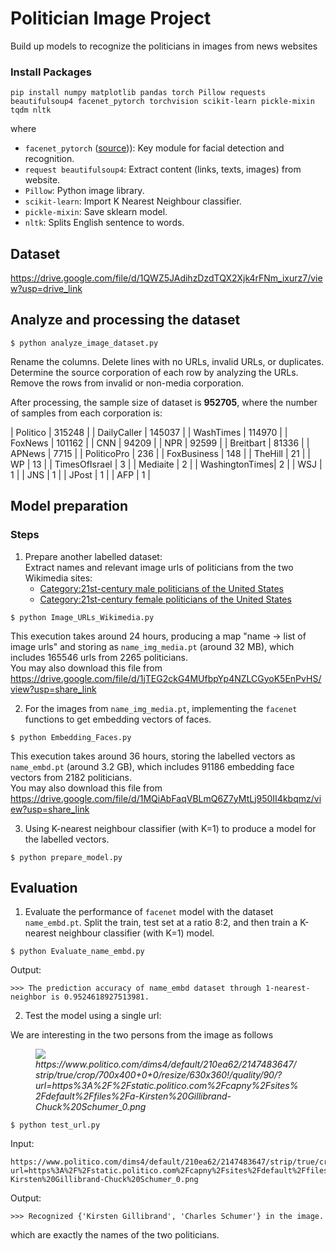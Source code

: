 # Politician Image Project
Build up models to recognize the politicians in images from news websites

### Install Packages
```
pip install numpy matplotlib pandas torch Pillow requests beautifulsoup4 facenet_pytorch torchvision scikit-learn pickle-mixin tqdm nltk
```
  
where 
  <ul>
  <li><code>facenet_pytorch</code> (<a href="https://github.com/timesler/facenet-pytorch">source</a>)): Key module for facial detection and recognition. </li>
  <li><code>request beautifulsoup4</code>: Extract content (links, texts, images) from website. </li>
  <li><code>Pillow</code>: Python image library.</li>
  <li><code>scikit-learn</code>: Import K Nearest Neighbour classifier.</li>
  <li><code>pickle-mixin</code>: Save sklearn model.</li>
  <li><code>nltk</code>: Splits English sentence to words.</li>
  </ul>



## Dataset
https://drive.google.com/file/d/1QWZ5JAdihzDzdTQX2Xjk4rFNm_ixurz7/view?usp=drive_link

## Analyze and processing the dataset
```
$ python analyze_image_dataset.py
```
Rename the columns. Delete lines with no URLs, invalid URLs, or duplicates.<br>
Determine the source corporation of each row by analyzing the URLs. Remove the rows from invalid or non-media corporation.

After processing, the sample size of dataset is **952705**, where the number of samples from each corporation is:

| Politico       | 315248 |
| DailyCaller    | 145037 |
| WashTimes      | 114970 |
| FoxNews        | 101162 |
| CNN            | 94209  |
| NPR            | 92599  |
| Breitbart      | 81336  |
| APNews         | 7715   |
| PoliticoPro    | 236    |
| FoxBusiness    | 148    |
| TheHill        | 21     |
| WP             | 13     |
| TimesOfIsrael  | 3      |
| Mediaite       | 2      |
| WashingtonTimes| 2      |
| WSJ            | 1      |
| JNS            | 1      |
| JPost          | 1      |
| AFP            | 1      |




## Model preparation



### Steps
1. Prepare another labelled dataset:<br>
   Extract names and relevant image urls of politicians from the two Wikimedia sites:
   <ul>
     <li><a href="https://commons.wikimedia.org/wiki/Category:21st-century_male_politicians_of_the_United_States">Category:21st-century male politicians of the United States</a></li>
     <li><a href="https://commons.wikimedia.org/wiki/Category:21st-century_female_politicians_of_the_United_States">Category:21st-century female politicians of the United States</a></li>
   </ul>
```
$ python Image_URLs_Wikimedia.py
```
This execution takes around 24 hours, producing a map "name -> list of image urls" and storing as <code>name_img_media.pt</code> (around 32 MB), which includes 165546 urls from 2265 politicians.<br>
You may also download this file from https://drive.google.com/file/d/1jTEG2ckG4MUfbpYp4NZLCGyoK5EnPvHS/view?usp=share_link

2. For the images from <code>name_img_media.pt</code>, implementing the <code>facenet</code> functions to get embedding vectors of faces.
```
$ python Embedding_Faces.py
```
This execution takes around 36 hours, storing the labelled vectors as <code>name_embd.pt</code> (around 3.2 GB), which includes 91186 embedding face vectors from 2182 politicians.<br>
You may also download this file from https://drive.google.com/file/d/1MQiAbFaqVBLmQ6Z7yMtLj950II4kbqmz/view?usp=share_link

3. Using K-nearest neighbour classifier (with K=1) to produce a model for the labelled vectors.
```
$ python prepare_model.py
```


## Evaluation
1. Evaluate the performance of <code>facenet</code> model with the dataset <code>name_embd.pt</code>.
   Split the train, test set at a ratio 8:2, and then train a K-nearest neighbour classifier (with K=1) model.<br>
```
$ python Evaluate_name_embd.py
```
Output:
```
>>> The prediction accuracy of name_embd dataset through 1-nearest-neighbor is 0.9524618927513981.
```

2. Test the model using a single url:

We are interesting in the two persons from the image as follows <br>
<figure>
<img src="https://www.politico.com/dims4/default/210ea62/2147483647/strip/true/crop/700x400+0+0/resize/630x360!/quality/90/?url=https%3A%2F%2Fstatic.politico.com%2Fcapny%2Fsites%2Fdefault%2Ffiles%2Fa-Kirsten%20Gillibrand-Chuck%20Schumer_0.png">
  <em>https://www.politico.com/dims4/default/210ea62/2147483647/strip/true/crop/700x400+0+0/resize/630x360!/quality/90/?url=https%3A%2F%2Fstatic.politico.com%2Fcapny%2Fsites%2Fdefault%2Ffiles%2Fa-Kirsten%20Gillibrand-Chuck%20Schumer_0.png</em>
</figure>

```
$ python test_url.py
```

Input:
```
https://www.politico.com/dims4/default/210ea62/2147483647/strip/true/crop/700x400+0+0/resize/630x360!/quality/90/?url=https%3A%2F%2Fstatic.politico.com%2Fcapny%2Fsites%2Fdefault%2Ffiles%2Fa-Kirsten%20Gillibrand-Chuck%20Schumer_0.png
```

Output:
```
>>> Recognized {'Kirsten Gillibrand', 'Charles Schumer'} in the image.
```
which are exactly the names of the two politicians.




